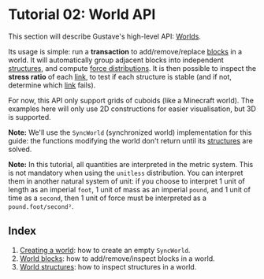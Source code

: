 # Tutorial 02: World API

This section will describe Gustave's high-level API: [Worlds](../../lexicon.md#World).

Its usage is simple: run a **transaction** to add/remove/replace [blocks](../../lexicon.md#block) in a world. It will automatically group adjacent blocks into independent [structures](../../lexicon.md#structure), and compute [force distributions](../../lexicon.md#force-distribution). It is then possible to inspect the **stress ratio** of each [link](../../lexicon.md#Links-and-contacts), to test if each structure is stable (and if not, determine which [link](../../lexicon.md#links-and-contacts) fails).

For now, this API only support grids of cuboids (like a Minecraft world). The examples here will only use 2D constructions for easier visualisation, but 3D is supported.

**Note:** We'll use the `SyncWorld` (synchronized world) implementation for this guide: the functions modifying the world don't return until its [structures](../../lexicon.md#structure) are solved.

**Note:** In this tutorial, all quantities are interpreted in the metric system. This is not mandatory when using the `unitless` distribution. You can interpret them in another natural system of unit: if you choose to interpret 1 unit of length as an imperial `foot`, 1 unit of mass as an imperial `pound`, and 1 unit of time as a `second`, then 1 unit of force must be interpreted as a `pound.foot/second²`.

## Index

1. [Creating a world](01-creating-world/README.md): how to create an empty `SyncWorld`.
1. [World blocks](02-world-blocks/README.md): how to add/remove/inspect blocks in a world.
1. [World structures](03-world-structures/README.md): how to inspect structures in a world.
